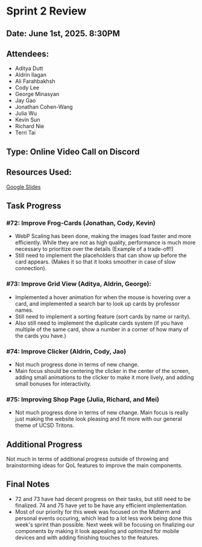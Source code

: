 # Sprint 2 Review 
## Date: June 1st, 2025. 8:30PM

## Attendees:
- Aditya Dutt
- Aldrin Ilagan
- Ali Farahbakhsh
- Cody Lee
- George Minasyan
- Jay Gao
- Jonathan Cohen-Wang
- Julia Wu
- Kevin Sun
- Richard Nie
- Terri Tai

## Type: Online Video Call on Discord

## Resources Used:

[Google Slides](https://docs.google.com/document/d/1iIvM55y-JE-ndnWw4oFoD-uljttVovpe6IMU5wft1O8/edit?tab=t.0)

## Task Progress

### #72: Improve Frog-Cards (Jonathan, Cody, Kevin)
- WebP Scaling has been done, making the images load faster and more efficiently. While they are not as high quality, performance is much more necessary to prioritize over the details (Example of a trade-off!)
- Still need to implement the placeholders that can show up before the card appears. (Makes it so that it looks smoother in case of slow connection).

### #73: Improve Grid View (Aditya, Aldrin, George):
- Implemented a hover animation for when the mouse is hovering over a card, and implemented a search bar to look up cards by professor names.
- Still need to implement a sorting feature (sort cards by name or rarity).
- Also still need to implement the duplicate cards system (if you have multiple of the same card, show a number in a corner of how many of the cards you have.)

### #74: Improve Clicker (Aldrin, Cody, Jao)
- Not much progress done in terms of new change. 
- Main focus should be centering the clicker in the center of the screen, adding small animations to the clicker to make it more lively, and adding small bonuses for interactivity.

### #75: Improving Shop Page (Julia, Richard, and Mei)
- Not much progress done in terms of new change. Main focus is really just making the website look pleasing and fit more with our general theme of UCSD Tritons.

## Additional Progress
Not much in terms of additional progress outside of throwing and brainstorming ideas for QoL features to improve the main components. 

## Final Notes
- 72 and 73 have had decent progress on their tasks, but still need to be finalized. 74 and 75 have yet to be have any efficient implementation.
- Most of our priority for this week was focused on the Midterm and personal events occuring, which lead to a lot less work being done this week's sprint than possible. Next week will be focusing on finalizing our components by making it look appealing and optimized for mobile devices and with adding finishing touches to the features.


